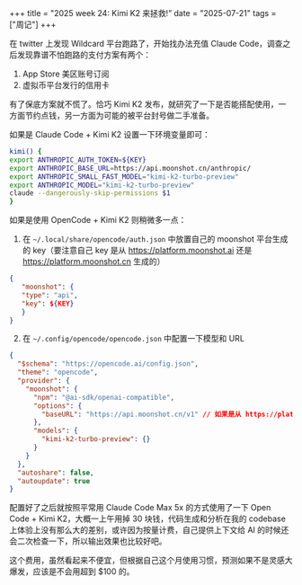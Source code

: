 +++
title = "2025 week 24: Kimi K2 来拯救!”
date = "2025-07-21"
tags = ["周记"]
+++

在 twitter 上发现 Wildcard 平台跑路了，开始找办法充值 Claude Code，调查之后发现靠谱不怕跑路的支付方案有两个：

1. App Store 美区账号订阅
2. 虚拟币平台发行的信用卡

有了保底方案就不慌了。恰巧 Kimi K2 发布，就研究了一下是否能搭配使用，一方面节约点钱，另一方面为可能的被平台封号做二手准备。

如果是 Claude Code + Kimi K2 设置一下环境变量即可：

```zsh
kimi() {
export ANTHROPIC_AUTH_TOKEN=${KEY}
export ANTHROPIC_BASE_URL=https://api.moonshot.cn/anthropic/
export ANTHROPIC_SMALL_FAST_MODEL="kimi-k2-turbo-preview"
export ANTHROPIC_MODEL="kimi-k2-turbo-preview"
claude --dangerously-skip-permissions $1
}
```

如果是使用 OpenCode + Kimi K2 则稍微多一点：

1. 在 `~/.local/share/opencode/auth.json` 中放置自己的 moonshot 平台生成的 key（要注意自己 key 是从 https://platform.moonshot.ai 还是 https://platform.moonshot.cn 生成的）

```json
{
   "moonshot": {
   "type": "api",
   "key": ${KEY}
   }
}
```

2. 在 `~/.config/opencode/opencode.json` 中配置一下模型和 URL

```json
{
  "$schema": "https://opencode.ai/config.json",
  "theme": "opencode",
  "provider": {
    "moonshot": {
      "npm": "@ai-sdk/openai-compatible",
      "options": {
        "baseURL": "https://api.moonshot.cn/v1" // 如果是从 https://platform.moonshot.ai 生成的 key 记得改这里的 URL
      },
      "models": {
        "kimi-k2-turbo-preview": {}
      }
    }
  },
  "autoshare": false,
  "autoupdate": true
}
```

配置好了之后就按照平常用 Claude Code Max 5x 的方式使用了一下 Open Code + Kimi K2，大概一上午用掉 30 块钱，代码生成和分析在我的 codebase 上体验上没有那么大的差别，或许因为按量计费，自己提供上下文给 AI 的时候还会二次检查一下，所以输出效果也比较好吧。

这个费用，虽然看起来不便宜，但根据自己这个月使用习惯，预测如果不是灵感大爆发，应该是不会用超到 $100 的。
